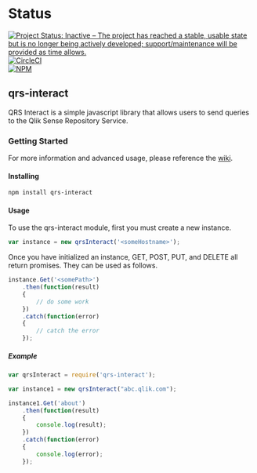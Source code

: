 # Status
[![Project Status: Inactive – The project has reached a stable, usable state but is no longer being actively developed; support/maintenance will be provided as time allows.](https://www.repostatus.org/badges/latest/inactive.svg)](https://www.repostatus.org/#inactive)
[![CircleCI](https://circleci.com/gh/jparis/qrs-interact.svg?style=shield)](https://circleci.com/gh/jparis/qrs-interact/)  
[![NPM](https://nodei.co/npm/qrs-interact.svg)](https://nodei.co/npm/qrs-interact/)

## qrs-interact
QRS Interact is a simple javascript library that allows users to send queries to the Qlik Sense Repository Service.

### Getting Started

For more information and advanced usage, please reference the [wiki](https://github.com/eapowertools/qrs-interact/wiki).

#### Installing
```bash
npm install qrs-interact
```


#### Usage
To use the qrs-interact module, first you must create a new instance.
```js
var instance = new qrsInteract('<someHostname>');
```

Once you have initialized an instance, GET, POST, PUT, and DELETE all return promises. They can be used as follows.
```js
instance.Get('<somePath>')
    .then(function(result)
    {
        // do some work
    })
    .catch(function(error)
    {
        // catch the error
    });
```

##### Example
```js
var qrsInteract = require('qrs-interact');

var instance1 = new qrsInteract("abc.qlik.com");

instance1.Get('about')
    .then(function(result)
    {
        console.log(result);
    })
    .catch(function(error)
    {
        console.log(error);
    });
```

